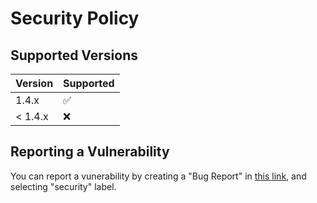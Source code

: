 # Security Policy

## Supported Versions


| Version | Supported          |
|---------| ------------------ |
| 1.4.x   | :white_check_mark: |
| < 1.4.x | :x:                |

## Reporting a Vulnerability

You can report a vunerability by creating a "Bug Report" in [this link](https://github.com/leimbernon/rust_genetic_algorithms/issues/new/choose), and selecting "security" label.

